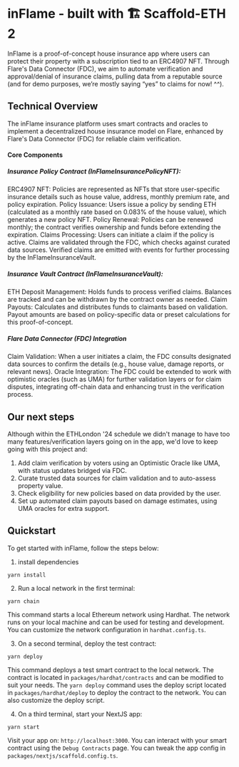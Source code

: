 # inFlame - built with 🏗 Scaffold-ETH 2

InFlame is a proof-of-concept house insurance app where users can protect their property with a subscription tied to an ERC4907 NFT. Through Flare's Data Connector (FDC), we aim to automate verification and approval/denial of insurance claims, pulling data from a reputable source (and for demo purposes, we’re mostly saying “yes” to claims for now! ^^).

## Technical Overview

The inFlame insurance platform uses smart contracts and oracles to implement a decentralized house insurance model on Flare, enhanced by Flare's Data Connector (FDC) for reliable claim verification.

#### Core Components

##### Insurance Policy Contract (InFlameInsurancePolicyNFT):

ERC4907 NFT: Policies are represented as NFTs that store user-specific insurance details such as house value, address, monthly premium rate, and policy expiration.
Policy Issuance: Users issue a policy by sending ETH (calculated as a monthly rate based on 0.083% of the house value), which generates a new policy NFT.
Policy Renewal: Policies can be renewed monthly; the contract verifies ownership and funds before extending the expiration.
Claims Processing:
Users can initiate a claim if the policy is active. Claims are validated through the FDC, which checks against curated data sources.
Verified claims are emitted with events for further processing by the InFlameInsuranceVault.

##### Insurance Vault Contract (InFlameInsuranceVault):

ETH Deposit Management: Holds funds to process verified claims. Balances are tracked and can be withdrawn by the contract owner as needed.
Claim Payouts: Calculates and distributes funds to claimants based on validation. Payout amounts are based on policy-specific data or preset calculations for this proof-of-concept.

##### Flare Data Connector (FDC) Integration

Claim Validation: When a user initiates a claim, the FDC consults designated data sources to confirm the details (e.g., house value, damage reports, or relevant news).
Oracle Integration: The FDC could be extended to work with optimistic oracles (such as UMA) for further validation layers or for claim disputes, integrating off-chain data and enhancing trust in the verification process.

## Our next steps

Although within the ETHLondon '24 schedule we didn't manage to have too many features/verification layers going on in the app, we'd love to keep going with this project and:

1. Add claim verification by voters using an Optimistic Oracle like UMA, with status updates bridged via FDC.
2. Curate trusted data sources for claim validation and to auto-assess property value.
3. Check eligibility for new policies based on data provided by the user.
4. Set up automated claim payouts based on damage estimates, using UMA oracles for extra support.

## Quickstart

To get started with inFlame, follow the steps below:

1. install dependencies

```
yarn install
```

2. Run a local network in the first terminal:

```
yarn chain
```

This command starts a local Ethereum network using Hardhat. The network runs on your local machine and can be used for testing and development. You can customize the network configuration in `hardhat.config.ts`.

3. On a second terminal, deploy the test contract:

```
yarn deploy
```

This command deploys a test smart contract to the local network. The contract is located in `packages/hardhat/contracts` and can be modified to suit your needs. The `yarn deploy` command uses the deploy script located in `packages/hardhat/deploy` to deploy the contract to the network. You can also customize the deploy script.

4. On a third terminal, start your NextJS app:

```
yarn start
```

Visit your app on: `http://localhost:3000`. You can interact with your smart contract using the `Debug Contracts` page. You can tweak the app config in `packages/nextjs/scaffold.config.ts`.
